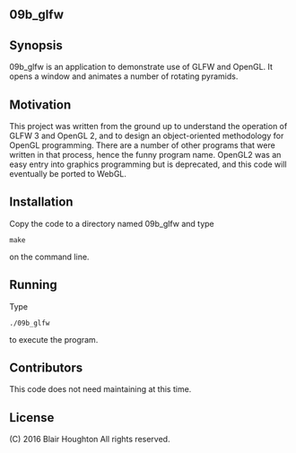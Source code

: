 ## 09b_glfw

## Synopsis

09b_glfw is an application to demonstrate use of GLFW and OpenGL.
It opens a window and animates a number of rotating pyramids.

## Motivation

This project was written from the ground up to understand the
operation of GLFW 3 and OpenGL 2, and to design an object-oriented
methodology for OpenGL programming. There are a number of other programs
that were written in that process, hence the funny program name. OpenGL2 was
an easy entry into graphics programming but is deprecated, and this code
will eventually be ported to WebGL.

## Installation

Copy the code to a directory named 09b_glfw and type

	make

on the command line.

## Running

Type

	./09b_glfw

to execute the program.

## Contributors

This code does not need maintaining at this time.

## License

(C) 2016 Blair Houghton
All rights reserved.

